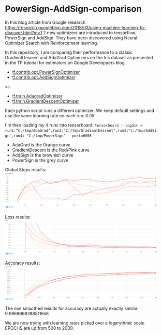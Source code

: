 # PowerSign-AddSign-comparison

In this blog article from Google research: https://research.googleblog.com/2018/03/using-machine-learning-to-discover.html?m=1
2 new optimizers are introduced to tensorflow. PowerSign and AddSign.
They have been discovered using Neural Optimizer Search with Reinforcement learning.

In this repository, I am comparing their performance to a classic GradientDescent and AdaGrad Optimizers on the Iris dataset as presented in the TF tutorial for estimators on Google Developpers blog.

- [tf.contrib.opt.PowerSignOptimizer](https://www.tensorflow.org/versions/master/api_docs/python/tf/contrib/opt/PowerSignOptimizer)
- [tf.contrib.opt.AddSignOptimizer](https://www.tensorflow.org/versions/master/api_docs/python/tf/contrib/opt/AddSignOptimizer)

vs

- [tf.train.AdagradOptimizer](https://www.tensorflow.org/api_docs/python/tf/train/AdagradOptimizer)
- [tf.train.GradientDescentOptimizer](https://www.tensorflow.org/api_docs/python/tf/train/GradientDescentOptimizer)

Each python script runs a different optimizer.
We keep default settings and use the same learning rate on each run: 0.05

I'm then loading my 4 runs into tensorboard:
`tensorboard --logdir = run1:”C:/tmp/AdaGrad”,run2:”C:/tmp/GradientDescent”,run3:"C:/tmp/AddSign",run4:
"C:/tmp/PowerSign" --port=6006`


- AdaGrad is the Orange curve
- GradientDescent is the Red/Pink curve
- AddSign is the brownish curve
- PowerSign is the grey curve

Global Steps results: 
![alt text](https://github.com/vincentteyssier/PowerSign-AddSign-comparison/blob/master/screenshots_tensorboard/steps.PNG "Global Steps")

Loss results: 
![alt text](https://github.com/vincentteyssier/PowerSign-AddSign-comparison/blob/master/screenshots_tensorboard/loss.PNG "Loss")

Accuracy results: 
![alt text](https://github.com/vincentteyssier/PowerSign-AddSign-comparison/blob/master/screenshots_tensorboard/ACC.PNG "Accuracy")

The non smoothed results for accuracy are actually exactly similar: 0.9666666388511658

We are now trying with learning rates picked over a logarythmic scale. EPOCHS are up from 500 to 2000.
